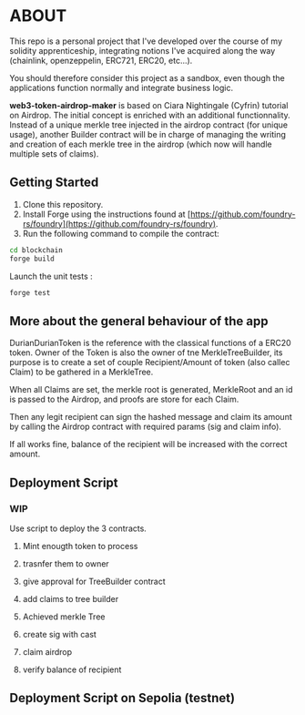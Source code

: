 
# ABOUT

This repo is a personal project that I've developed over the course of my solidity apprenticeship, integrating notions I've acquired along the way (chainlink, openzeppelin, ERC721, ERC20, etc...). 

You should therefore consider this project as a sandbox, even though the applications function normally and integrate business logic.  

 **web3-token-airdrop-maker** is based on Ciara  Nightingale (Cyfrin) tutorial on Airdrop. The initial concept is enriched with an additional functionnality. Instead of a unique merkle tree injected in the airdrop contract (for unique usage), another Builder contract will be in charge of managing the writing and creation of each merkle tree in the airdrop (which now will handle multiple sets of claims).


## Getting Started

1. Clone this repository.
2. Install Forge using the instructions found at [https://github.com/foundry-rs/foundry](https://github.com/foundry-rs/foundry).
3. Run the following command to compile the contract:

```bash
cd blockchain
forge build
```

Launch the unit tests :
```bash
forge test
```

## More about the general behaviour of the app

DurianDurianToken is the reference with the classical functions of a ERC20 token. Owner of the Token is also the owner of tne MerkleTreeBuilder, its purpose is to create a set of couple Recipient/Amount of token (also callec Claim) to be gathered in a MerkleTree. 

When all Claims are set, the merkle root is generated, MerkleRoot and an id is passed to the Airdrop, and proofs are store for each Claim.

Then any legit recipient can sign the hashed message and claim its amount by calling the Airdrop contract with required params (sig and claim info).

If all works fine, balance of the recipient will be increased with the correct amount. 

## Deployment Script 

### WIP 

Use script to deploy the 3 contracts. 

1) Mint enougth token to process

2) trasnfer them to owner

3) give approval for TreeBuilder contract

4) add claims to tree builder

5) Achieved merkle Tree

6) create sig with cast 

7) claim airdrop 

8) verify balance of recipient



## Deployment Script on Sepolia (testnet)


